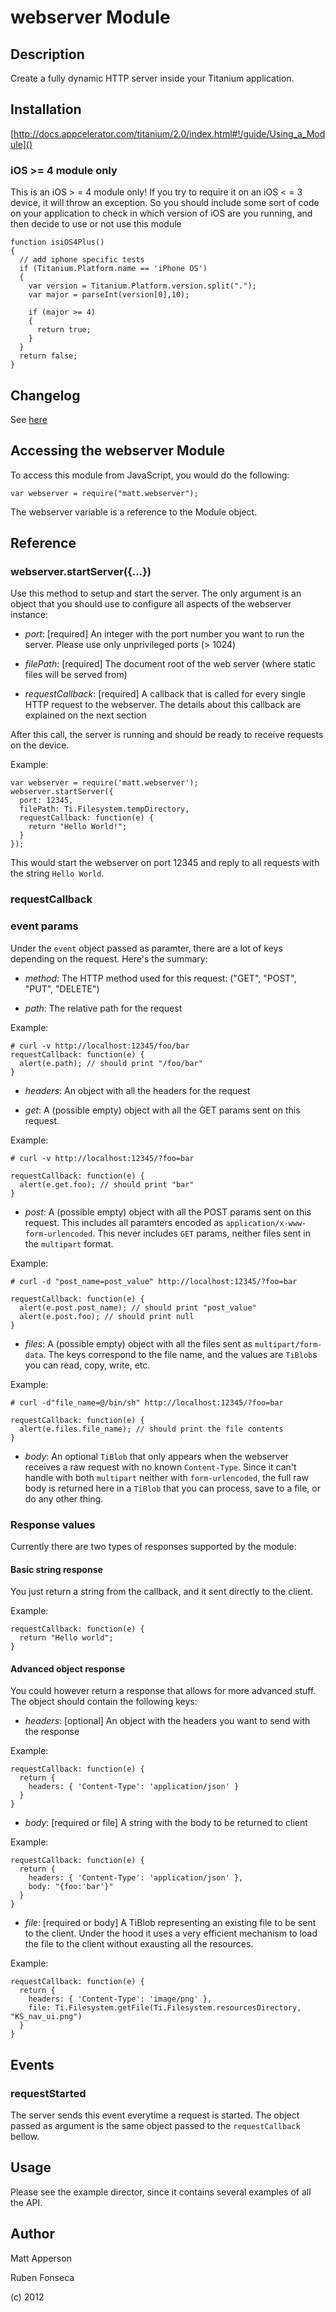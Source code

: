 # webserver Module

## Description

Create a fully dynamic HTTP server inside your Titanium application.

## Installation

[http://docs.appcelerator.com/titanium/2.0/index.html#!/guide/Using_a_Module]()

### iOS >= 4 module only

This is an iOS > = 4 module only! If you try to require it on an iOS < = 3 device,
it will throw an exception. So you should include some sort of code on
your application to check in which version of iOS are you running, and then
decide to use or not use this module

    function isiOS4Plus()
    {
      // add iphone specific tests
      if (Titanium.Platform.name == 'iPhone OS')
      {
        var version = Titanium.Platform.version.split(".");
        var major = parseInt(version[0],10);
    
        if (major >= 4)
        {
          return true;
        }
      }
      return false;
    }  

## Changelog

See [here](changelog.html)

## Accessing the webserver Module

To access this module from JavaScript, you would do the following:

	var webserver = require("matt.webserver");

The webserver variable is a reference to the Module object.	

## Reference

### webserver.startServer({...})

Use this method to setup and start the server. The only argument is an object that
you should use to configure all aspects of the webserver instance:

- *port*: [required] An integer with the port number you want to run the server. Please use
          only unprivileged ports (> 1024)

- *filePath*: [required] The document root of the web server (where static files will be served from)

- *requestCallback*: [required] A callback that is called for every single HTTP request to the webserver.
                     The details about this callback are explained on the next section

After this call, the server is running and should be ready to receive requests on the device.

Example:

    var webserver = require('matt.webserver');
    webserver.startServer({
      port: 12345,
      filePath: Ti.Filesystem.tempDirectory,
      requestCallback: function(e) {
        return "Hello World!";
      }
    });

This would start the webserver on port 12345 and reply to all requests with the 
string `Hello World`.

### requestCallback

### event params

Under the `event` object passed as paramter, there are a lot of keys depending on
the request. Here's the summary:

- *method*: The HTTP method used for this request: ("GET", "POST", "PUT", "DELETE")

- *path*: The relative path for the request

Example:

    # curl -v http://localhost:12345/foo/bar
    requestCallback: function(e) {
      alert(e.path); // should print "/foo/bar"
    }

- *headers*: An object with all the headers for the request

- *get*: A (possible empty) object with all the GET params sent on this request.

Example:

    # curl -v http://localhost:12345/?foo=bar
    
    requestCallback: function(e) {
      alert(e.get.foo); // should print "bar"
    }

- *post*: A (possible empty) object with all the POST params sent on this request.
          This includes all paramters encoded as `application/x-www-form-urlencoded`.
          This never includes `GET` params, neither files sent in the `multipart` format.

Example:

    # curl -d "post_name=post_value" http://localhost:12345/?foo=bar

    requestCallback: function(e) {
      alert(e.post.post_name); // should print "post_value"
      alert(e.post.foo); // should print null
    }

- *files*: A (possible empty) object with all the files sent as `multipart/form-data`. The keys
          correspond to the file name, and the values are `TiBlob`s you can read, copy, write, etc.

Example:

    # curl -d"file_name=@/bin/sh" http://localhost:12345/?foo=bar

    requestCallback: function(e) {
      alert(e.files.file_name); // should print the file contents
    }

- *body*: An optional `TiBlob` that only appears when the webserver receives a raw request with no known
          `Content-Type`. Since it can't handle with both `multipart` neither with `form-urlencoded`, the
          full raw body is returned here in a `TiBlob` that you can process, save to a file, or do any
          other thing.

### Response values

Currently there are two types of responses supported by the module:

#### Basic string response

You just return a string from the callback, and it sent directly to the client.

Example:

    requestCallback: function(e) {
      return "Hello world";
    }

#### Advanced object response

You could however return a response that allows for more advanced stuff. The object
should contain the following keys:

- *headers*: [optional] An object with the headers you want to send with the response

Example:

    requestCallback: function(e) {
      return {
        headers: { 'Content-Type': 'application/json' }
      }
    }

- *body*: [required or file] A string with the body to be returned to client

Example:

    requestCallback: function(e) {
      return {
        headers: { 'Content-Type': 'application/json' },
        body: "{foo:'bar'}"
      }
    }

- *file*: [required or body] A TiBlob representing an existing file to be sent to the client.
          Under the hood it uses a very efficient mechanism to load the file to the client
          without exausting all the resources.

Example:

    requestCallback: function(e) {
      return {
        headers: { 'Content-Type': 'image/png' },
        file: Ti.Filesystem.getFile(Ti.Filesystem.resourcesDirectory, "KS_nav_ui.png")
      }
    }

## Events

### requestStarted

The server sends this event everytime a request is started. The object passed as
argument is the same object passed to the `requestCallback` bellow.

## Usage

Please see the example director, since it contains several examples of all the API.

## Author

Matt Apperson

Ruben Fonseca

(c) 2012

